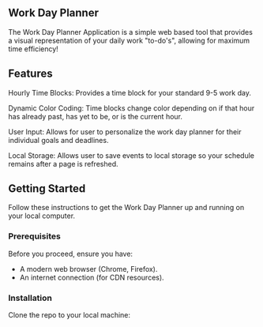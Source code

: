 ## Work Day Planner

The Work Day Planner Application is a simple web based tool that provides a visual representation of your daily work "to-do's", allowing for maximum time efficiency!

## Features

Hourly Time Blocks: Provides a time block for your standard 9-5 work day.

Dynamic Color Coding: Time blocks change color depending on if that hour has already past, has yet to be, or is the current hour.

User Input: Allows for user to personalize the work day planner for their individual goals and deadlines.

Local Storage: Allows user to save events to local storage so your schedule remains after a page is refreshed.

## Getting Started

Follow these instructions to get the Work Day Planner up and running on your local computer.

### Prerequisites

Before you proceed, ensure you have:

- A modern web browser (Chrome, Firefox).
- An internet connection (for CDN resources).

### Installation

Clone the repo to your local machine:
